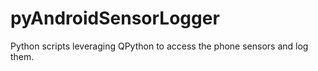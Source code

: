 pyAndroidSensorLogger
=====================

Python scripts leveraging QPython to access the phone sensors and log them.
